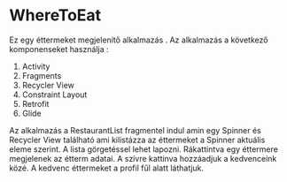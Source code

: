 # WhereToEat

Ez egy éttermeket megjelenítő alkalmazás .
Az alkalmazás a következő komponenseket használja :
1. Activity 
2. Fragments
3. Recycler View
4. Constraint Layout
5. Retrofit
6. Glide

Az alkalmazás a RestaurantList fragmentel indul amin egy Spinner és Recycler View található ami kilistázza az éttermeket
a Spinner aktuális eleme szerint.
A lista görgetéssel lehet lapozni.
Rákattintva egy éttermere megjelenek az étterm adatai.
A szívre kattinva hozzáadjuk a kedvenceink közé.
A kedvenc éttermeket a profil fűl alatt láthatjuk.